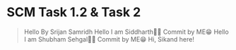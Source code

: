 # SCM Task 1.2 & Task 2
> Hello By Srijan Samridh
Hello I am Siddharth✌🏼 Commit by ME😁
Hello I am Shubham Sehgal✌🏼 Commit by ME😁
Hi, Sikand here!
